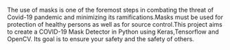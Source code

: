 The use of masks is one of the foremost steps in combating the threat of Covid-19 pandemic and minimizing its ramifications.Masks must be used for protection of healthy persons as well as for source control.This project aims to create a COVID-19 Mask Detector in Python using Keras,Tensorflow and OpenCV.
Its goal is to ensure your safety and the safety of others.
